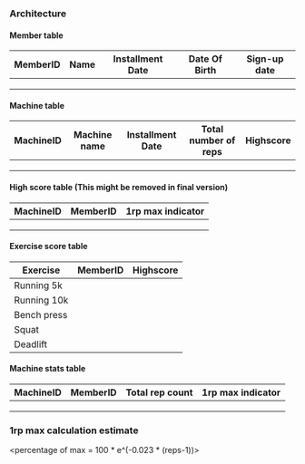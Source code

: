### Architecture


#### Member table
|MemberID|Name|Installment Date|Date Of Birth|Sign-up date|
|---|---|---|---|---|
|   |   |   |   |   |
|   |   |   |   |   |
|   |   |   |   |   |

#### Machine table
|MachineID|Machine name|Installment Date|Total number of reps|Highscore|
|---|---|---|---|---|
|   |   |   |   |   |
|   |   |   |   |   |
|   |   |   |   |   |

#### High score table  (This might be removed in final version)
|MachineID|MemberID|1rp max indicator|
|---|---|---|
|   |   |   |
|   |   |   |
|   |   |   |

#### Exercise score table
|Exercise|MemberID|Highscore|
|---|---|---|
|Running 5k|   |   |
|Running 10k|   |   |
|Bench press|   |   |
|Squat|   |   |
|Deadlift|   |   |


#### Machine stats table
|MachineID|MemberID|Total rep count|1rp max indicator|
|---|---|---|---|
|   |   |   |   |
|   |   |   |   |
|   |   |   |   |


### 1rp max calculation estimate
<percentage of max = 100 * e^(-0.023 * (reps-1))>
